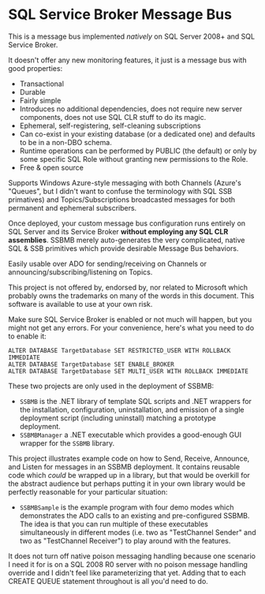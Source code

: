 # SQL Service Broker Message Bus

This is a message bus implemented *natively* on SQL Server 2008+ and SQL Service Broker.  

It doesn't offer any new monitoring features, it just is a message bus with good properties:

  * Transactional
  * Durable
  * Fairly simple
  * Introduces no additional dependencies, does not require new server components, does not use SQL CLR stuff to do its magic.
  * Ephemeral, self-registering, self-cleaning subscriptions
  * Can co-exist in your existing database (or a dedicated one) and defaults to be in a non-DBO schema.
  * Runtime operations can be performed by PUBLIC (the default) or only by some specific SQL Role without granting new permissions to the Role.
  * Free & open source

Supports Windows Azure-style messaging with both Channels (Azure's "Queues", but I didn't want to confuse the terminology with SQL SSB primatives) and Topics/Subscriptions broadcasted messages for both permanent and ephemeral subscribers.

Once deployed, your custom message bus configuration runs entirely on SQL Server and its Service Broker **without employing any SQL CLR assemblies**.  SSBMB merely auto-generates the very complicated, native SQL & SSB primitives which provide desirable Message Bus behaviors.

Easily usable over ADO for sending/receiving on Channels or announcing/subscribing/listening on Topics.

This project is not offered by, endorsed by, nor related to Microsoft which probably owns the trademarks on many of the words in this document.  This software is available to use at your own risk.

Make sure SQL Service Broker is enabled or not much will happen, but you might not get any errors.  For your convenience, here's what you need to do to enable it:

    ALTER DATABASE TargetDatabase SET RESTRICTED_USER WITH ROLLBACK IMMEDIATE
    ALTER DATABASE TargetDatabase SET ENABLE_BROKER
    ALTER DATABASE TargetDatabase SET MULTI_USER WITH ROLLBACK IMMEDIATE

These two projects are only used in the deployment of SSBMB:
  * `SSBMB` is the .NET library of template SQL scripts and .NET wrappers for the installation, configuration, uninstallation, and emission of a single deployment script (including uninstall) matching a prototype deployment.
  * `SSBMBManager` a .NET executable which provides a good-enough GUI wrapper for the `SSBMB` library.

This project illustrates example code on how to Send, Receive, Announce, and Listen for messages in an SSBMB deployment.  It contains reusable code which *could* be wrapped up in a library, but that would be overkill for the abstract audience but perhaps putting it in your own library would be perfectly reasonable for your particular situation:
  * `SSBMBSample` is the example program with four demo modes which demonstrates the ADO calls to an existing and pre-configured SSBMB.  The idea is that you can run multiple of these executables simultaneously in different modes (i.e. two as "TestChannel Sender" and two as "TestChannel Receiver") to play around with the features.

It does not turn off native poison messaging handling because one scenario I need it for is on a SQL 2008 R0 server with no poison message handling override and I didn't feel like parameterizing that yet.  Adding that to each CREATE QUEUE statement throughout is all you'd need to do.
